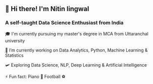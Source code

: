 ## 👋 Hi there! I'm Nitin lingwal
### A self-taught Data Science Enthusiast from India

🎓 I'm currently pursuing my master's degree in MCA from Uttaranchal university 

🔭 I’m currently working on Data Analytics, Python, Machine Learning & Statistics

🛩️ Exploring Data Science, NLP, Deep Learning & Artificial Intelligence

⚡ Fun fact:  Piano 🎹 Football ⚽
